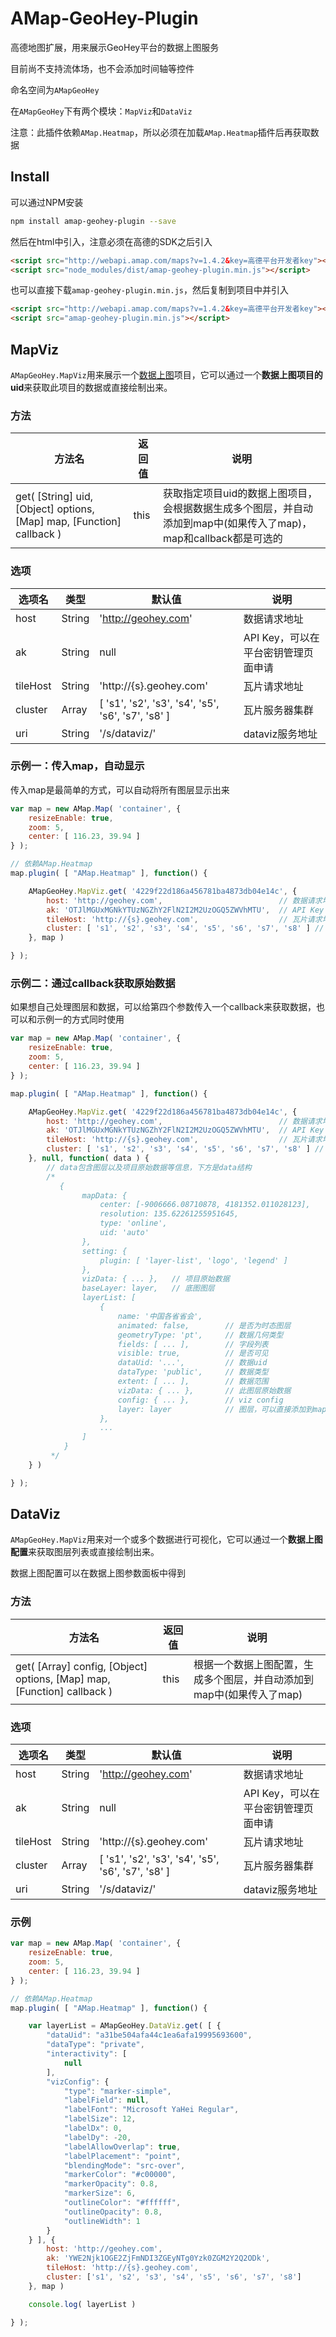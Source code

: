 # AMap-GeoHey-Plugin

高德地图扩展，用来展示GeoHey平台的数据上图服务

目前尚不支持流体场，也不会添加时间轴等控件

命名空间为`AMapGeoHey`

在`AMapGeoHey`下有两个模块：`MapViz`和`DataViz`

注意：此插件依赖`AMap.Heatmap`，所以必须在加载`AMap.Heatmap`插件后再获取数据

## Install

可以通过NPM安装
```bash
npm install amap-geohey-plugin --save
```
然后在html中引入，注意必须在高德的SDK之后引入
```html
<script src="http://webapi.amap.com/maps?v=1.4.2&key=高德平台开发者key"></script>
<script src="node_modules/dist/amap-geohey-plugin.min.js"></script>
```

也可以直接下载`amap-geohey-plugin.min.js`，然后复制到项目中并引入
```html
<script src="http://webapi.amap.com/maps?v=1.4.2&key=高德平台开发者key"></script>
<script src="amap-geohey-plugin.min.js"></script>
```

## MapViz
`AMapGeoHey.MapViz`用来展示一个[数据上图](https://geohey.com/apps/dataviz/)项目，它可以通过一个**数据上图项目的uid**来获取此项目的数据或直接绘制出来。


### 方法

| 方法名					| 返回值	| 说明											|
| ------------------------- | --------- | --------------------------------------------- |
| get( [String] uid, [Object] options, [Map] map, [Function] callback )	| this	| 获取指定项目uid的数据上图项目，会根据数据生成多个图层，并自动添加到map中(如果传入了map)，map和callback都是可选的	 |


### 选项

| 选项名		| 类型		| 默认值		| 说明											|
| ------------- | --------- | ------------- | --------------------------------------------- |
| host	| String	| 'http://geohey.com'	| 数据请求地址	|
| ak	| String	| null	| API Key，可以在平台密钥管理页面申请	|
| tileHost	| String	| 'http://{s}.geohey.com'	| 瓦片请求地址	|
| cluster	| Array	| [ 's1', 's2', 's3', 's4', 's5', 's6', 's7', 's8' ]	| 瓦片服务器集群	|
| uri	| String	| '/s/dataviz/'	| dataviz服务地址	|


### 示例一：传入map，自动显示

传入map是最简单的方式，可以自动将所有图层显示出来

```javascript
var map = new AMap.Map( 'container', {
	resizeEnable: true,
	zoom: 5,
	center: [ 116.23, 39.94 ]
} );

// 依赖AMap.Heatmap
map.plugin( [ "AMap.Heatmap" ], function() {

    AMapGeoHey.MapViz.get( '4229f22d186a456781ba4873db04e14c', {
        host: 'http://geohey.com',                          // 数据请求地址
        ak: 'OTJlMGUxMGNkYTUzNGZhY2FlN2I2M2UzOGQ5ZWVhMTU',  // API Key
        tileHost: 'http://{s}.geohey.com',                  // 瓦片请求地址
        cluster: [ 's1', 's2', 's3', 's4', 's5', 's6', 's7', 's8' ] // 瓦片服务器集群
    }, map )

} );
```


### 示例二：通过callback获取原始数据

如果想自己处理图层和数据，可以给第四个参数传入一个callback来获取数据，也可以和示例一的方式同时使用

```javascript
var map = new AMap.Map( 'container', {
	resizeEnable: true,
	zoom: 5,
	center: [ 116.23, 39.94 ]
} );

map.plugin( [ "AMap.Heatmap" ], function() {

    AMapGeoHey.MapViz.get( '4229f22d186a456781ba4873db04e14c', {
        host: 'http://geohey.com',                          // 数据请求地址
        ak: 'OTJlMGUxMGNkYTUzNGZhY2FlN2I2M2UzOGQ5ZWVhMTU',  // API Key
        tileHost: 'http://{s}.geohey.com',                  // 瓦片请求地址
        cluster: [ 's1', 's2', 's3', 's4', 's5', 's6', 's7', 's8' ] // 瓦片服务器集群
    }, null, function( data ) {
    	// data包含图层以及项目原始数据等信息，下方是data结构
        /*
           {
                mapData: {
                    center: [-9006666.08710878, 4181352.011028123],
                    resolution: 135.62261255951645,
                    type: 'online',
                    uid: 'auto'
                },
                setting: {
                    plugin: [ 'layer-list', 'logo', 'legend' ]
                },
                vizData: { ... },   // 项目原始数据
                baseLayer: layer,   // 底图图层
                layerList: [
                    {
                        name: '中国各省省会',
                        animated: false,        // 是否为时态图层
                        geometryType: 'pt',     // 数据几何类型
                        fields: [ ... ],        // 字段列表
                        visible: true,          // 是否可见
                        dataUid: '...',         // 数据uid
                        dataType: 'public',     // 数据类型
                        extent: [ ... ],        // 数据范围
                        vizData: { ... },       // 此图层原始数据
                        config: { ... },        // viz config
                        layer: layer            // 图层，可以直接添加到map中
                    },
                    ...
                ]
            }
         */
    } )

} );

```

## DataViz
`AMapGeoHey.MapViz`用来对一个或多个数据进行可视化，它可以通过一个**数据上图配置**来获取图层列表或直接绘制出来。

数据上图配置可以在数据上图参数面板中得到

### 方法

| 方法名					| 返回值	| 说明											|
| ------------------------- | --------- | --------------------------------------------- |
| get( [Array] config, [Object] options, [Map] map, [Function] callback )	| this	| 根据一个数据上图配置，生成多个图层，并自动添加到map中(如果传入了map)	 |


### 选项

| 选项名		| 类型		| 默认值		| 说明											|
| ------------- | --------- | ------------- | --------------------------------------------- |
| host	| String	| 'http://geohey.com'	| 数据请求地址	|
| ak	| String	| null	| API Key，可以在平台密钥管理页面申请	|
| tileHost	| String	| 'http://{s}.geohey.com'	| 瓦片请求地址	|
| cluster	| Array	| [ 's1', 's2', 's3', 's4', 's5', 's6', 's7', 's8' ]	| 瓦片服务器集群	|
| uri	| String	| '/s/dataviz/'	| dataviz服务地址	|


### 示例

```javascript
var map = new AMap.Map( 'container', {
	resizeEnable: true,
	zoom: 5,
	center: [ 116.23, 39.94 ]
} );

// 依赖AMap.Heatmap
map.plugin( [ "AMap.Heatmap" ], function() {

	var layerList = AMapGeoHey.DataViz.get( [ {
		"dataUid": "a31be504afa44c1ea6afa19995693600",
		"dataType": "private",
		"interactivity": [
			null
		],
		"vizConfig": {
			"type": "marker-simple",
			"labelField": null,
			"labelFont": "Microsoft YaHei Regular",
			"labelSize": 12,
			"labelDx": 0,
			"labelDy": -20,
			"labelAllowOverlap": true,
			"labelPlacement": "point",
			"blendingMode": "src-over",
			"markerColor": "#c00000",
			"markerOpacity": 0.8,
			"markerSize": 6,
			"outlineColor": "#ffffff",
			"outlineOpacity": 0.8,
			"outlineWidth": 1
		}
	} ], {
		host: 'http://geohey.com',
		ak: 'YWE2Njk1OGE2ZjFmNDI3ZGEyNTg0Yzk0ZGM2Y2Q2ODk',
		tileHost: 'http://{s}.geohey.com',
		cluster: ['s1', 's2', 's3', 's4', 's5', 's6', 's7', 's8']
	}, map )

	console.log( layerList )

} );
```
